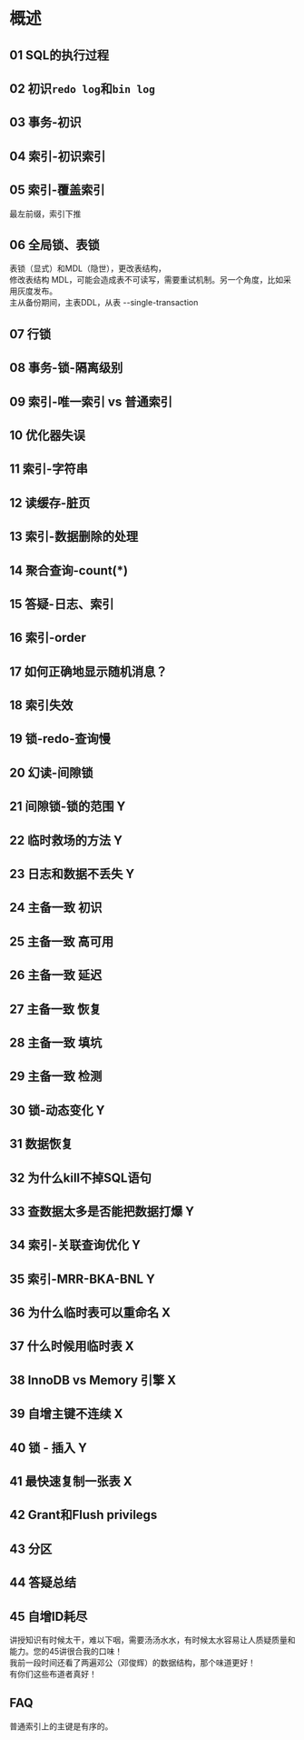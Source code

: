 # 概述

## 01 SQL的执行过程  

## 02 初识`redo log`和`bin log`  

## 03 事务-初识  

## 04 索引-初识索引  

## 05 索引-覆盖索引  
  最左前缀，索引下推

## 06 全局锁、表锁  
  表锁（显式）和MDL（隐世），更改表结构，  
  修改表结构 MDL，可能会造成表不可读写，需要重试机制。另一个角度，比如采用灰度发布。  
  主从备份期间，主表DDL，从表 --single-transaction

## 07 行锁  

## 08 事务-锁-隔离级别  

## 09 索引-唯一索引 vs 普通索引  

## 10 优化器失误  

## 11 索引-字符串  

## 12 读缓存-脏页 

## 13 索引-数据删除的处理  

## 14 聚合查询-count(*)   

## 15 答疑-日志、索引  

## 16 索引-order  

## 17 如何正确地显示随机消息？  

## 18 索引失效

## 19 锁-redo-查询慢

## 20 幻读-间隙锁

## 21 间隙锁-锁的范围  Y

## 22 临时救场的方法  Y

## 23 日志和数据不丢失 Y  

## 24 主备一致 初识

## 25 主备一致 高可用

## 26 主备一致 延迟

## 27 主备一致 恢复

## 28 主备一致 填坑

## 29 主备一致 检测

## 30 锁-动态变化  Y 

## 31 数据恢复

## 32 为什么kill不掉SQL语句

## 33 查数据太多是否能把数据打爆 Y

## 34 索引-关联查询优化 Y

## 35 索引-MRR-BKA-BNL Y

## 36 为什么临时表可以重命名 X  

## 37 什么时候用临时表  X  

## 38 InnoDB vs Memory 引擎  X

## 39 自增主键不连续  X

## 40 锁 - 插入  Y

## 41 最快速复制一张表  X

## 42 Grant和Flush privilegs

## 43 分区

## 44 答疑总结

## 45 自增ID耗尽

讲授知识有时候太干，难以下咽，需要汤汤水水，有时候太水容易让人质疑质量和能力。您的45讲很合我的口味！  
我前一段时间还看了两遍邓公（邓俊辉）的数据结构，那个味道更好！  
有你们这些布道者真好！  

## FAQ

普通索引上的主键是有序的。  